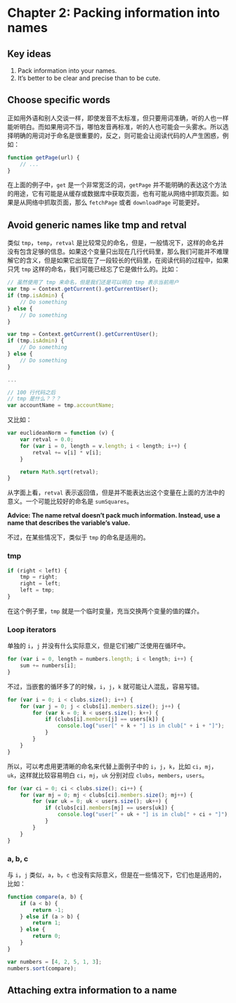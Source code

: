 # Chapter 2: Packing information into names
## Key ideas
1. Pack information into your names.
2. It’s better to be clear and precise than to be cute.

## Choose specific words
正如用外语和别人交谈一样，即使发音不太标准，但只要用词准确，听的人也一样能听明白。而如果用词不当，哪怕发音再标准，听的人也可能会一头雾水。所以选择明确的用词对于命名是很重要的，反之，则可能会让阅读代码的人产生困惑，例如：
```js
function getPage(url) {
    // ...
}
```
在上面的例子中，`get` 是一个非常宽泛的词，`getPage` 并不能明确的表达这个方法的用途，它有可能是从缓存或数据库中获取页面，也有可能从网络中抓取页面。如果是从网络中抓取页面，那么 `fetchPage` 或者 `downloadPage` 可能更好。

## Avoid generic names like tmp and retval
类似 `tmp`，`temp`，`retval` 是比较常见的命名，但是，一般情况下，这样的命名并没有包含足够的信息。如果这个变量只出现在几行代码里，那么我们可能并不难理解它的含义，但是如果它出现在了一段较长的代码里，在阅读代码的过程中，如果只凭 `tmp` 这样的命名，我们可能已经忘了它是做什么的。比如：
```js
// 虽然使用了 tmp 来命名，但是我们还是可以明白 tmp 表示当前用户
var tmp = Context.getCurrent().getCurrentUser();
if (tmp.isAdmin) {
    // Do something
} else {
    // Do something
}
```
```js
var tmp = Context.getCurrent().getCurrentUser();
if (tmp.isAdmin) {
    // Do something
} else {
    // Do something
}

...

// 100 行代码之后
// tmp 是什么？？？
var accountName = tmp.accountName;
```
又比如：
```js
var euclideanNorm = function (v) {
    var retval = 0.0;
    for (var i = 0, length = v.length; i < length; i++) {
        retval += v[i] * v[i];
    }

    return Math.sqrt(retval);
}
```
从字面上看，`retval` 表示返回值，但是并不能表达出这个变量在上面的方法中的意义。一个可能比较好的命名是 `sumSquares`。

**Advice: The name retval doesn’t pack much information. Instead, use a name that describes the variable’s value.**

不过，在某些情况下，类似于 `tmp` 的命名是适用的。
### tmp
```js
if (right < left) {
    tmp = right;
    right = left;
    left = tmp;
}
```
在这个例子里，`tmp` 就是一个临时变量，充当交换两个变量的值的媒介。

### Loop iterators
单独的 `i`，`j` 并没有什么实际意义，但是它们被广泛使用在循环中。
```js
for (var i = 0, length = numbers.length; i < length; i++) {
    sum += numbers[i];
}
```
不过，当嵌套的循环多了的时候，`i`，`j`，`k` 就可能让人混乱，容易写错。
```js
for (var i = 0; i < clubs.size(); i++) {
    for (var j = 0; j < clubs[i].members.size(); j++) {
        for (var k = 0; k < users.size(); k++) {
            if (clubs[i].members[j] == users[k]) {
                console.log("user[" + k + "] is in club[" + i + "]");
            }
        }
    }
}
```
所以，可以考虑用更清晰的命名来代替上面例子中的 `i`，`j`，`k`，比如 `ci`，`mj`，`uk`，这样就比较容易明白 `ci`，`mj`，`uk` 分别对应 `clubs`，`members`，`users`。  
```js
for (var ci = 0; ci < clubs.size(); ci++) {
    for (var mj = 0; mj < clubs[ci].members.size(); mj++) {
        for (var uk = 0; uk < users.size(); uk++) {
            if (clubs[ci].members[mj] == users[uk]) {
                console.log("user[" + uk + "] is in club[" + ci + "]");
            }
        }
    }
}
```
### a, b, c
与 `i`，`j` 类似，`a`，`b`，`c` 也没有实际意义，但是在一些情况下，它们也是适用的，比如：
```js
function compare(a, b) {
    if (a < b) {
        return -1;
    } else if (a > b) {
        return 1;
    } else {
        return 0;
    }
}

var numbers = [4, 2, 5, 1, 3];
numbers.sort(compare);
```

## Attaching extra information to a name

